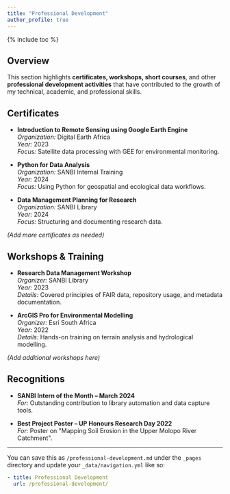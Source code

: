 ```yaml
---
title: "Professional Development"
author_profile: true
---
```


{% include toc %}

## Overview

This section highlights **certificates, workshops, short courses**, and other **professional development activities** that have contributed to the growth of my technical, academic, and professional skills.

## Certificates

- **Introduction to Remote Sensing using Google Earth Engine**  
  *Organization:* Digital Earth Africa  
  *Year:* 2023  
  *Focus:* Satellite data processing with GEE for environmental monitoring.

- **Python for Data Analysis**  
  *Organization:* SANBI Internal Training  
  *Year:* 2024  
  *Focus:* Using Python for geospatial and ecological data workflows.

- **Data Management Planning for Research**  
  *Organization:* SANBI Library  
  *Year:* 2024  
  *Focus:* Structuring and documenting research data.

*(Add more certificates as needed)*

## Workshops & Training

- **Research Data Management Workshop**  
  *Organizer:* SANBI Library  
  *Year:* 2023  
  *Details:* Covered principles of FAIR data, repository usage, and metadata documentation.

- **ArcGIS Pro for Environmental Modelling**  
  *Organizer:* Esri South Africa  
  *Year:* 2022  
  *Details:* Hands-on training on terrain analysis and hydrological modelling.

*(Add additional workshops here)*

## Recognitions

- **SANBI Intern of the Month – March 2024**  
  *For:* Outstanding contribution to library automation and data capture tools.

- **Best Project Poster – UP Honours Research Day 2022**  
  *For:* Poster on "Mapping Soil Erosion in the Upper Molopo River Catchment".

---

You can save this as `/professional-development.md` under the `_pages` directory and update your `_data/navigation.yml` like so:

```yaml
- title: Professional Development
  url: /professional-development/
